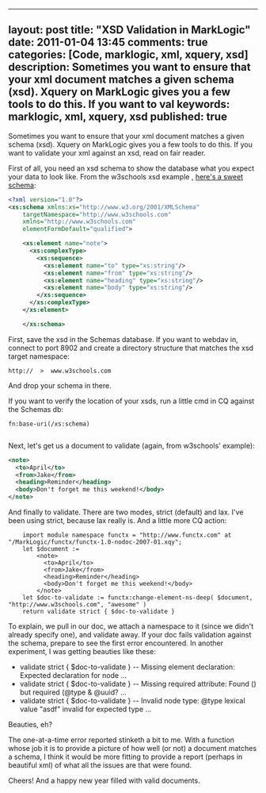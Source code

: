 
---
layout: post
title: "XSD Validation in MarkLogic"
date: 2011-01-04 13:45
comments: true
categories: [Code, marklogic, xml, xquery, xsd]
description: Sometimes you want to ensure that your xml document matches a given schema (xsd).  Xquery on MarkLogic gives you a few tools to do this.  If you want to val
keywords: marklogic, xml, xquery, xsd
published: true
---

Sometimes you want to ensure that your xml document matches a given schema (xsd).  Xquery on MarkLogic gives you a few tools to do this.  If you want to validate your xml against an xsd, read on fair reader.

<!--more-->

First of all, you need an xsd schema to show the database what you expect your data to look like.  From the w3schools xsd example , [here's a sweet schema](http://www.w3schools.com/schema/schema_howto.asp):

```xml
<?xml version="1.0"?>
<xs:schema xmlns:xs="http://www.w3.org/2001/XMLSchema"
	targetNamespace="http://www.w3schools.com"
	xmlns="http://www.w3schools.com"
	elementFormDefault="qualified">

	<xs:element name="note">
	  <xs:complexType>
		<xs:sequence>
		  <xs:element name="to" type="xs:string"/>
		  <xs:element name="from" type="xs:string"/>
		  <xs:element name="heading" type="xs:string"/>
		  <xs:element name="body" type="xs:string"/>
		</xs:sequence>
	  </xs:complexType>
	</xs:element>

	</xs:schema>
```

First, save the xsd in the Schemas database.  If you want to webdav in, connect to port 8902 and create a directory structure that matches the xsd target namespace:

```
http://  >  www.w3schools.com 
```
	
And drop your schema in there.

If you want to verify the location of your xsds, run a little cmd in CQ against the Schemas db:

```
fn:base-uri(/xs:schema)
	
```
Next, let's get us a document to validate (again, from w3schools' example):

```xml
<note>
  <to>April</to>
  <from>Jake</from>
  <heading>Reminder</heading>
  <body>Don't forget me this weekend!</body>
</note>
```
	
And finally to validate.  There are two modes, strict (default) and lax.  I've been using strict, because lax really is.  And a little more CQ action:

```
	import module namespace functx = "http://www.functx.com" at "/MarkLogic/functx/functx-1.0-nodoc-2007-01.xqy";
	let $document := 
		<note>
		  <to>April</to>
		  <from>Jake</from>
		  <heading>Reminder</heading>
		  <body>Don't forget me this weekend!</body>
		</note>
	let $doc-to-validate := functx:change-element-ns-deep( $document, "http://www.w3schools.com", "awesome" )
	return validate strict { $doc-to-validate }
```
	
To explain, we pull in our doc, we attach a namespace to it (since we didn't already specify one), and validate away.  If your doc fails validation against the schema, prepare to see the first error encountered.  In another experiment, I was getting beauties like these:

- validate strict { $doc-to-validate } -- Missing element declaration: Expected declaration for node ...
- validate strict { $doc-to-validate } -- Missing required attribute: Found () but required (@type & @uuid? ...
- validate strict { $doc-to-validate } -- Invalid node type: @type lexical value "asdf" invalid for expected type ...

Beauties, eh?

The one-at-a-time error reported stinketh a bit to me.  With a function whose job it is to provide a picture of how well (or not) a document matches a schema, I think it would be more fitting to provide a report (perhaps in beautiful xml) of what all the issues are that were found.  

Cheers!  And a happy new year filled with valid documents.

  
